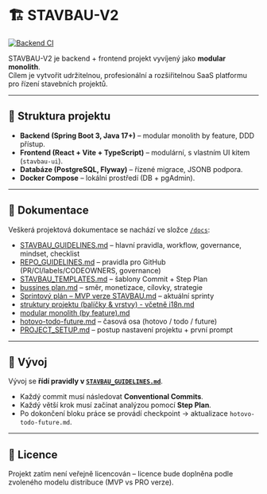 # 🏗️ STAVBAU-V2
[![Backend CI](https://github.com/preisvladimir/stavbau-backend-v2/actions/workflows/backend-ci.yml/badge.svg)](https://github.com/preisvladimir/stavbau-backend-v2/actions/workflows/backend-ci.yml)

STAVBAU-V2 je backend + frontend projekt vyvíjený jako **modular monolith**.  
Cílem je vytvořit udržitelnou, profesionální a rozšiřitelnou SaaS platformu pro řízení stavebních projektů.

---

## 📂 Struktura projektu
- **Backend (Spring Boot 3, Java 17+)** – modular monolith by feature, DDD přístup.  
- **Frontend (React + Vite + TypeScript)** – modulární, s vlastním UI kitem (`stavbau-ui`).  
- **Databáze (PostgreSQL, Flyway)** – řízené migrace, JSONB podpora.  
- **Docker Compose** – lokální prostředí (DB + pgAdmin).  

---

## 📖 Dokumentace

Veškerá projektová dokumentace se nachází ve složce [`/docs`](./docs):

- [STAVBAU_GUIDELINES.md](./docs/STAVBAU_GUIDELINES.md) – hlavní pravidla, workflow, governance, mindset, checklist
- [REPO_GUIDELINES.md](./docs/REPO_GUIDELINES.md) – pravidla pro GitHub (PR/CI/labels/CODEOWNERS, governance)
- [STAVBAU_TEMPLATES.md](./docs/STAVBAU_TEMPLATES.md) – šablony Commit + Step Plan
- [bussines plan.md](./docs/bussines%20plan.md) – směr, monetizace, cílovky, strategie
- [Sprintový plán – MVP verze STAVBAU.md](./docs/Sprintový%20plán%20–%20MVP%20verze%20STAVBAU.md) – aktuální sprinty
- [struktury projektu (balíčky & vrstvy) - včetně i18n.md](./docs/struktury%20projektu%20(balíčky%20&%20vrstvy)%20-%20včetně%20i18n.md)
- [modular monolith (by feature).md](./docs/modular%20monolith%20(by%20feature).md)
- [hotovo-todo-future.md](./docs/hotovo-todo-future.md) – časová osa (hotovo / todo / future)
- [PROJECT_SETUP.md](./docs/PROJECT_SETUP.md) – postup nastavení projektu + první prompt 

---

## 🚀 Vývoj
Vývoj se **řídí pravidly v [`STAVBAU_GUIDELINES.md`](./docs/STAVBAU_GUIDELINES.md)**.  

- Každý commit musí následovat **Conventional Commits**.  
- Každý větší krok musí začínat analýzou pomocí **Step Plan**.  
- Po dokončení bloku práce se provádí checkpoint → aktualizace `hotovo-todo-future.md`.  

---
## 📜 Licence
Projekt zatím není veřejně licencován – licence bude doplněna podle zvoleného modelu distribuce (MVP vs PRO verze).
